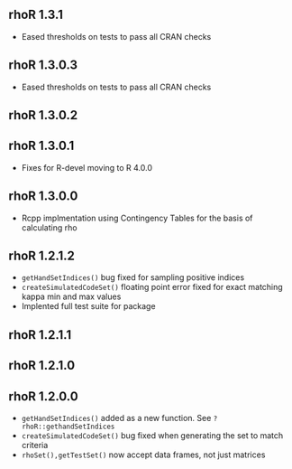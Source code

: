 ## rhoR 1.3.1
  * Eased thresholds on tests to pass all CRAN checks

## rhoR 1.3.0.3
  * Eased thresholds on tests to pass all CRAN checks

## rhoR 1.3.0.2

## rhoR 1.3.0.1

* Fixes for R-devel moving to R 4.0.0

## rhoR 1.3.0.0
* Rcpp implmentation using Contingency Tables for the basis of calculating rho

## rhoR 1.2.1.2
* `getHandSetIndices()` bug fixed for sampling positive indices
* `createSimulatedCodeSet()` floating point error fixed for exact matching kappa min and max values
* Implented full test suite for package

## rhoR 1.2.1.1

## rhoR 1.2.1.0

## rhoR 1.2.0.0

* `getHandSetIndices()` added as a new function. See `?rhoR::gethandSetIndices`
* `createSimulatedCodeSet()` bug fixed when generating the set to match criteria
* `rhoSet(),getTestSet()` now accept data frames, not just matrices